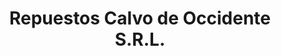 ---
title: "Repuestos Calvo de Occidente S.R.L."
url: /barranca/repuestos-calvo-de-occidente-s-r-l/
shop: Autowerkstatt
---
